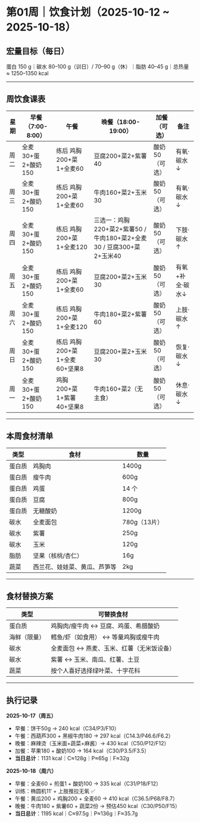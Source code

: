 # 第01周｜饮食计划（2025-10-12 ~ 2025-10-18）

## 宏量目标（每日）
蛋白 150 g｜碳水 80–100 g（训日）/ 70–90 g（休）｜脂肪 40–45 g｜总热量 ≈ 1250–1350 kcal

---

## 周饮食课表

| 星期 | 早餐（7:00-8:00） | 午餐 | 晚餐（18:00-19:00） | 加餐（可选） | 备注 |
|------|------------------|------|-------------------|-------------|------|
| 周二 | 全麦30+蛋2+酸奶150 | 练后 鸡胸200+菜1+全麦60 | 豆腐200+菜2+紫薯40 | 酸奶50（可选） | 有氧·碳水↓ |
| 周三 | 全麦30+蛋2+酸奶150 | 练后 鸡胸200+菜1+全麦60 | 牛肉160+菜2+玉米30 | 酸奶50（可选） | 有氧·碳水↓ |
| 周四 | 全麦30+蛋2+酸奶150 | 练后 鸡胸200+菜1+全麦120 | 三选一：鸡胸220+菜2+紫薯50 / 牛肉180+菜2+全麦30 / 豆腐300+菜2+玉米40 | 酸奶50（可选） | 下肢·碳水↑ |
| 周五 | 全麦30+蛋2+酸奶150 | 练后 鸡胸200+菜1+全麦60 | 豆腐200+菜2+玉米30 | 酸奶50（可选） | 有氧+补全·碳水↓ |
| 周六 | 全麦30+蛋2+酸奶150 | 练后 鸡胸200+菜1+全麦120 | 牛肉180+菜2+紫薯60 | 酸奶50（可选） | 上肢·碳水↑ |
| 周日 | 全麦30+蛋2+酸奶150 | 练后 鸡胸200+菜1+全麦60+坚果8 | 豆腐200+菜2+玉米30 | 酸奶50（可选） | 恢复·碳水↓ |
| 周一 | 全麦30+蛋2+酸奶150 | 鸡胸200+菜1+紫薯40+坚果8 | 牛肉160+菜2（无主食） | 酸奶50（可选） | 休息·碳水↓ |

---

## 本周食材清单

| 类型 | 食材 | 数量 |
|------|------|------|
| 蛋白质 | 鸡胸肉 | 1400g |
| 蛋白质 | 瘦牛肉 | 600g |
| 蛋白质 | 鸡蛋 | 14 个 |
| 蛋白质 | 豆腐 | 800g |
| 蛋白质 | 无糖酸奶 | 1200g |
| 碳水 | 全麦面包 | 780g（13片） |
| 碳水 | 紫薯 | 250g |
| 碳水 | 玉米 | 120g |
| 脂肪 | 坚果（核桃/杏仁） | 16g |
| 蔬菜 | 西兰花、娃娃菜、黄瓜、芦笋等 | 2kg |

---

## 食材替换方案

| 类型 | 可替换食材 |
|------|-------------|
| 蛋白质 | 鸡胸肉/瘦牛肉 ↔ 豆腐、鸡蛋、希腊酸奶 |
| 海鲜（限量） | 鳕鱼/虾（如食用） ↔ 等量鸡胸或瘦牛肉 |
| 碳水 | 全麦面包 ↔ 燕麦、玉米、红薯（无米饭设备） |
| 碳水 | 紫薯 ↔ 玉米、南瓜、红薯、土豆 |
| 蔬菜 | 按个人喜好选择绿叶菜、十字花科 |

---

## 执行记录

**2025-10-17（周五）**
- 早餐：饼干50g → 240 kcal（C34/P3/F10）
- 午餐：西葫芦300 + 黑椒牛肉180 → 297 kcal（C14.3/P46.6/F6.2）
- 晚餐：麻辣烫（玉米面+蔬菜+麻酱）→ 430 kcal（C50/P12/F12）
- 加餐：苹果180 + 酸奶100 → 164 kcal（C30/P3.5/F3.5）
- **当日总计**：1131 kcal｜C≈128g｜P≈65g｜F≈32g

**2025-10-18（周六）**
- 早餐：全麦60 + 煎蛋1 + 酸奶100 → 335 kcal（C31/P18/F12）
- 训练：椭圆机11′ + 上肢推拉无氧 ✅
- 午餐：黄瓜200 + 鸡胸200 + 全麦60 → 410 kcal（C36.5/P68/F8.7）
- 晚餐：牛肉180 + 紫薯60 + 蔬菜2份 → 预估450 kcal（C30/P50/F15）
- **当日总计**：1195 kcal｜C≈97.5g｜P≈136g｜F≈35.7g
